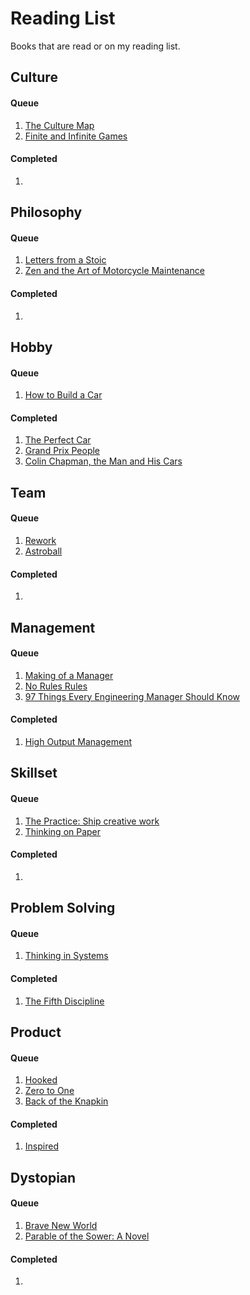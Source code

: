 # Reading List

Books that are read or on my reading list.

Culture
----------------------

#### Queue

1. [The Culture Map](https://www.amazon.com/gp/product/1610392507)
1. [Finite and Infinite Games](https://www.amazon.com/Finite-Infinite-Games-Possibility-published/dp/B00E6TF1GY)

#### Completed

1. 

Philosophy
----------------------

#### Queue

1. [Letters from a Stoic](https://www.amazon.com/Letters-Stoic-Penguin-Classics-Hardcover/dp/0141395850)
1. [Zen and the Art of Motorcycle Maintenance](https://www.amazon.com/Zen-Art-Motorcycle-Maintenance-Inquiry/dp/0688002307)

#### Completed

1. 

Hobby
-----

#### Queue

1. [How to Build a Car](https://www.amazon.com/How-Build-Car-Autobiography-Greatest/dp/000835247X)

#### Completed

1. [The Perfect Car](https://www.amazon.com/Perfect-Car-Biography-Motorsport%C2%92s-Creative/dp/1910505277)
1. [Grand Prix People](https://www.amazon.com/Grand-Prix-People-Revelations-Formula/dp/0947981535)
1. [Colin Chapman, the Man and His Cars](https://www.amazon.com/Colin-Chapman-Man-His-Cars/dp/1859608442)

Team
----

#### Queue

1. [Rework](https://www.amazon.com/Rework-Jason-Fried/dp/0307463745)
1. [Astroball](https://www.amazon.com/Astroball-New-Way-Win-All/dp/0525576649)

#### Completed

1. 

Management
----------

#### Queue

1. [Making of a Manager](https://www.amazon.com/Making-Manager-What-Everyone-Looks/dp/0735219567)
1. [No Rules Rules](https://www.norulesrules.com/)
1. [97 Things Every Engineering Manager Should Know](https://www.amazon.com/Things-Every-Engineering-Manager-Should/dp/1492050903)

#### Completed

1. [High Output Management](https://www.amazon.com/Output-Management-Andrew-Grove-1983-09-27/dp/B01NGZWYGV)

Skillset
--------

#### Queue

1. [The Practice: Ship creative work](https://geni.us/kD6UWdp)
1. [Thinking on Paper](https://www.amazon.com/Thinking-Paper-V-Howard/dp/0688048730)

#### Completed

1. 

Problem Solving
---------------

#### Queue

1. [Thinking in Systems](https://www.amazon.com/Thinking-Systems-Donella-H-Meadows/dp/1603580557)

#### Completed

1. [The Fifth Discipline](https://www.amazon.com/Fifth-Discipline-Practice-Learning-Organization/dp/0385517254)

Product
--------

#### Queue

1. [Hooked](https://www.amazon.com/Hooked-How-Build-Habit-Forming-Products/dp/1591847788)
1. [Zero to One](https://www.amazon.com/Zero-One-Notes-Startups-Future/dp/0804139296)
1. [Back of the Knapkin](https://www.amazon.com/Back-Napkin-Expanded-Problems-Pictures/dp/1591843065)

#### Completed

1. [Inspired](https://www.amazon.com/INSPIRED-Create-Tech-Products-Customers/dp/1119387507)


Dystopian
--------

#### Queue

1. [Brave New World](https://www.amazon.com/Brave-New-World-Aldous-Huxley/dp/0062696122)
1. [Parable of the Sower: A Novel](https://www.amazon.com/gp/product/1609807197)

#### Completed

1. 

